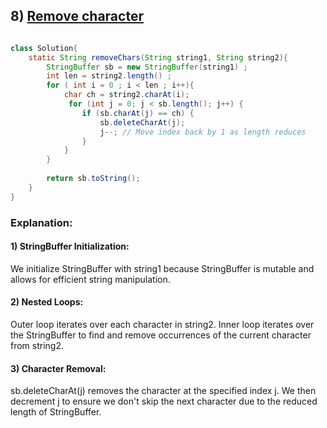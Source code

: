 ## 8) [Remove character](https://www.geeksforgeeks.org/problems/remove-character3815/1)
```java

class Solution{
    static String removeChars(String string1, String string2){
        StringBuffer sb = new StringBuffer(string1) ;
        int len = string2.length() ;
        for ( int i = 0 ; i < len ; i++){
            char ch = string2.charAt(i);
             for (int j = 0; j < sb.length(); j++) {
                if (sb.charAt(j) == ch) {
                    sb.deleteCharAt(j);
                    j--; // Move index back by 1 as length reduces
                }
            }
        }
        
        return sb.toString();
    }
}
```
### Explanation:
#### 1) StringBuffer Initialization: 
We initialize StringBuffer with string1 because StringBuffer is mutable and allows for efficient string manipulation.
#### 2) Nested Loops:
Outer loop iterates over each character in string2.
Inner loop iterates over the StringBuffer to find and remove occurrences of the current character from string2.
#### 3) Character Removal: 
sb.deleteCharAt(j) removes the character at the specified index j. We then decrement j to ensure we don't skip the next character due to the reduced length of StringBuffer.
